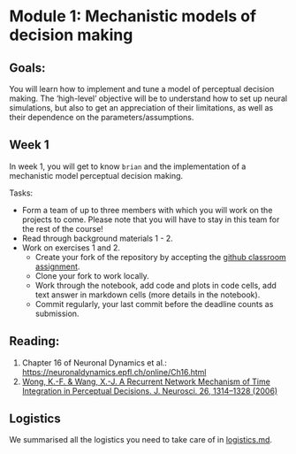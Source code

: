 # Module 1: Mechanistic models of decision making

## Goals: 
You will learn how to implement and tune a model of perceptual decision making.
The ‘high-level’ objective will be to understand how to set up neural simulations, but also to get an appreciation of their limitations, as well as their dependence on the parameters/assumptions.

## Week 1 
In week 1, you will get to know `brian` and the implementation of a mechanistic model perceptual decision making.

Tasks: 
- Form a team of up to three members with which you will work on the projects to come. Please note that you will have to stay in this team for the rest of the course!
- Read through background materials 1 - 2.
- Work on exercises 1 and 2.
  - Create your fork of the repository by accepting the [github classroom assignment](https://classroom.github.com/g/6CfgxEtI).
  - Clone your fork to work locally. 
  - Work through the notebook, add code and plots in code cells, add text answer in markdown cells (more details in the notebook).
  - Commit regularly, your last commit before the deadline counts as submission.

## Reading:
1) Chapter 16 of Neuronal Dynamics et al.: https://neuronaldynamics.epfl.ch/online/Ch16.html
2) [Wong, K.-F. & Wang, X.-J. A Recurrent Network Mechanism of Time Integration in Perceptual Decisions. J. Neurosci. 26, 1314–1328 (2006)](https://www.jneurosci.org/content/26/4/1314)

## Logistics 
We summarised all the logistics you need to take care of in [logistics.md](./logistics.md). 
